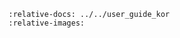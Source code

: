 ```{include} ../../user_guide_kor/README.md
:relative-docs: ../../user_guide_kor
:relative-images:
```